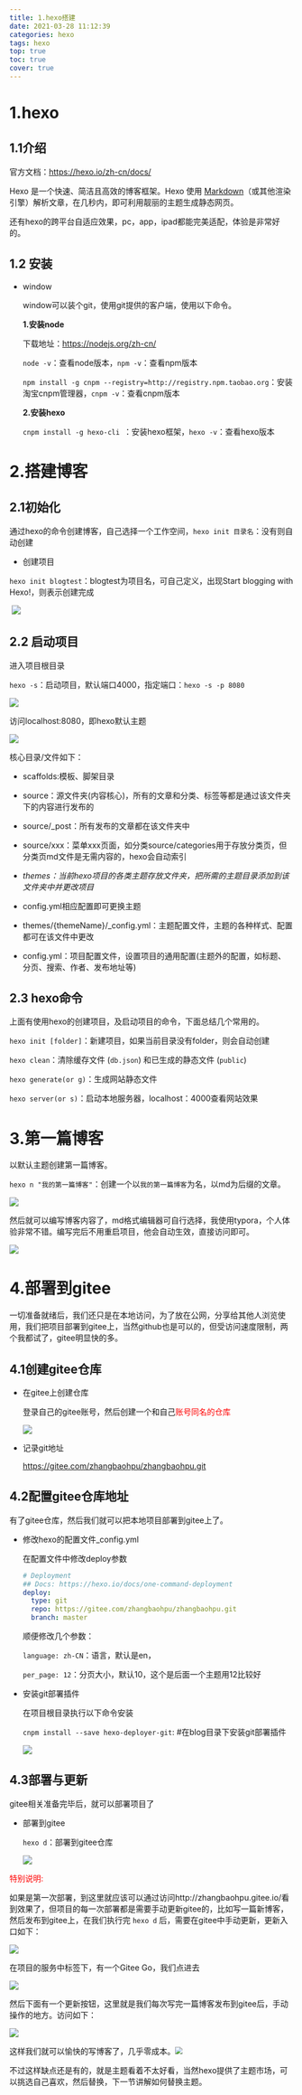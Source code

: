 ```yaml
---
title: 1.hexo搭建
date: 2021-03-28 11:12:39
categories: hexo
tags: hexo
top: true
toc: true
cover: true
---
```


# 1.hexo

## 1.1介绍

官方文档：https://hexo.io/zh-cn/docs/

Hexo 是一个快速、简洁且高效的博客框架。Hexo 使用 [Markdown](http://daringfireball.net/projects/markdown/)（或其他渲染引擎）解析文章，在几秒内，即可利用靓丽的主题生成静态网页。

还有hexo的跨平台自适应效果，pc，app，ipad都能完美适配，体验是非常好的。

## 1.2 安装

- window

  window可以装个git，使用git提供的客户端，使用以下命令。

  **1.安装node**

  下载地址：https://nodejs.org/zh-cn/

  `node -v`：查看node版本，`npm -v`：查看npm版本

  `npm install -g cnpm --registry=http://registry.npm.taobao.org`：安装淘宝cnpm管理器，`cnpm -v`：查看cnpm版本

  **2.安装hexo**

  `cnpm install -g hexo-cli `：安装hexo框架，`hexo -v`：查看hexo版本

# 2.搭建博客

## 2.1初始化

通过hexo的命令创建博客，自己选择一个工作空间，`hexo init 目录名`：没有则自动创建

- 创建项目

​       `hexo init blogtest`：blogtest为项目名，可自己定义，出现Start blogging with Hexo!，则表示创建完成

​		![](http://zhangbaohpu.oss-cn-shanghai.aliyuncs.com/picture/blog/hexo/1/image-20210405113252599.png)

## 2.2 启动项目

进入项目根目录

`hexo -s`：启动项目，默认端口4000，指定端口：`hexo -s -p 8080`

![](http://zhangbaohpu.oss-cn-shanghai.aliyuncs.com/picture/blog/hexo/1/image-20210405113623910.png)

访问localhost:8080，即hexo默认主题

![](http://zhangbaohpu.oss-cn-shanghai.aliyuncs.com/picture/blog/hexo/1/image-20210405154743228.png)

核心目录/文件如下：

- scaffolds:模板、脚架目录

- source：源文件夹(内容核心)，所有的文章和分类、标签等都是通过该文件夹下的内容进行发布的

- source/_post：所有发布的文章都在该文件夹中

- source/xxx：菜单xxx页面，如分类source/categories用于存放分类页，但分类页md文件是无需内容的，hexo会自动索引

- _themes：当前hexo项目的各类主题存放文件夹，把所需的主题目录添加到该文件夹中并更改项目_

- config.yml相应配置即可更换主题

- themes/{themeName}/_config.yml：主题配置文件，主题的各种样式、配置都可在该文件中更改

- config.yml：项目配置文件，设置项目的通用配置(主题外的配置，如标题、分页、搜索、作者、发布地址等)

## 2.3 hexo命令

上面有使用hexo的创建项目，及启动项目的命令，下面总结几个常用的。

`hexo init [folder]`：新建项目，如果当前目录没有folder，则会自动创建

`hexo clean`：清除缓存文件 (`db.json`) 和已生成的静态文件 (`public`)

`hexo generate(or g)`：生成网站静态文件

`hexo server(or s)`：启动本地服务器，localhost：4000查看网站效果

# 3.第一篇博客

以默认主题创建第一篇博客。

`hexo n "我的第一篇博客"`：创建一个以`我的第一篇博客`为名，以md为后缀的文章。

![](http://zhangbaohpu.oss-cn-shanghai.aliyuncs.com/picture/blog/hexo/1/image-20210405163651213.png)

然后就可以编写博客内容了，md格式编辑器可自行选择，我使用typora，个人体验非常不错。编写完后不用重启项目，他会自动生效，直接访问即可。

![](http://zhangbaohpu.oss-cn-shanghai.aliyuncs.com/picture/blog/hexo/1/image-20210405164643467.png)





# 4.部署到gitee

一切准备就绪后，我们还只是在本地访问，为了放在公网，分享给其他人浏览使用，我们把项目部署到gitee上，当然github也是可以的，但受访问速度限制，两个我都试了，gitee明显快的多。

## 4.1创建gitee仓库

- 在gitee上创建仓库

  登录自己的gitee账号，然后创建一个和自己<font style="color:red">账号同名的仓库</font>

  ![](http://zhangbaohpu.oss-cn-shanghai.aliyuncs.com/picture/blog/hexo/1/image-20210405172216757.png)

- 记录git地址

  https://gitee.com/zhangbaohpu/zhangbaohpu.git

## 4.2配置gitee仓库地址

有了gitee仓库，然后我们就可以把本地项目部署到gitee上了。

- 修改hexo的配置文件_config.yml

  在配置文件中修改deploy参数

  ```yaml
  # Deployment
  ## Docs: https://hexo.io/docs/one-command-deployment
  deploy:
    type: git
    repo: https://gitee.com/zhangbaohpu/zhangbaohpu.git
    branch: master
  ```

  顺便修改几个参数：

  `language: zh-CN`：语言，默认是en，

  `per_page: 12`：分页大小，默认10，这个是后面一个主题用12比较好

- 安装git部署插件

  在项目根目录执行以下命令安装

  `cnpm install --save hexo-deployer-git`: #在blog目录下安装git部署插件

  ![](http://zhangbaohpu.oss-cn-shanghai.aliyuncs.com/picture/blog/hexo/1/image-20210405174224705.png)

## 4.3部署与更新

gitee相关准备完毕后，就可以部署项目了

- 部署到gitee

  `hexo d`：部署到gitee仓库

  ![](http://zhangbaohpu.oss-cn-shanghai.aliyuncs.com/picture/blog/hexo/1/image-20210405174410576.png)

<font style="color:red">特别说明:</font>

如果是第一次部署，到这里就应该可以通过访问http://zhangbaohpu.gitee.io/看到效果了，但项目的每一次部署都是需要手动更新gitee的，比如写一篇新博客，然后发布到gitee上，在我们执行完 `hexo d` 后，需要在gitee中手动更新，更新入口如下：

![](http://zhangbaohpu.oss-cn-shanghai.aliyuncs.com/picture/blog/hexo/1/image-20210405175757688.png)

在项目的服务中标签下，有一个Gitee Go，我们点进去

![](http://zhangbaohpu.oss-cn-shanghai.aliyuncs.com/picture/blog/hexo/1/image-20210405175907784.png)

然后下面有一个更新按钮，这里就是我们每次写完一篇博客发布到gitee后，手动操作的地方。访问如下：

![](http://zhangbaohpu.oss-cn-shanghai.aliyuncs.com/picture/blog/hexo/1/image-20210405180112309.png)

这样我们就可以愉快的写博客了，几乎零成本。<img src="http://zhangbaohpu.oss-cn-shanghai.aliyuncs.com/picture/emoji/collection/20171117100031.gif" style="zoom: 80%;" />

不过这样缺点还是有的，就是主题看着不太好看，当然hexo提供了主题市场，可以挑选自己喜欢，然后替换，下一节讲解如何替换主题。

